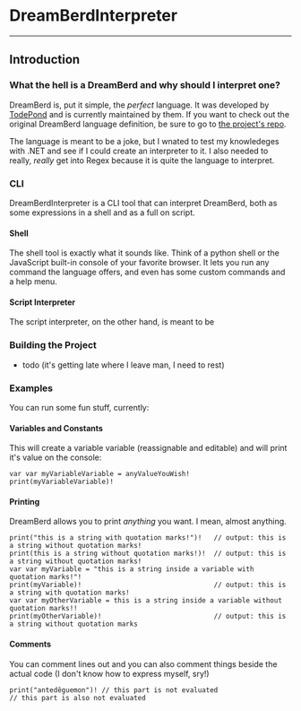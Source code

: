 # DreamBerdInterpreter
---
## Introduction
### What the hell is a DreamBerd and why should I interpret one?
DreamBerd is, put it simple, the *perfect* language. It was developed by [TodePond](https://github.com/TodePond) and is currently maintained by them. If you want to check out the original DreamBerd language definition, be sure to go to [the project's repo](https://github.com/TodePond/DreamBerd).

The language is meant to be a joke, but I wnated to test my knowledeges with .NET and see if I could create an interpreter to it. I also needed to really, *really* get into Regex because it is quite the language to interpret.
### CLI
DreamBerdInterpreter is a CLI tool that can interpret DreamBerd, both as some expressions in a shell and as a full on script.
#### Shell
The shell tool is exactly what it sounds like. Think of a python shell or the JavaScript built-in console of your favorite browser. It lets you run any command the language offers, and even has some custom commands and a help menu.
#### Script Interpreter
The script interpreter, on the other hand, is meant to be 

### Building the Project
- todo (it's getting late where I leave man, I need to rest)

### Examples
You can run some fun stuff, currently:

#### Variables and Constants
This will create a variable variable (reassignable and editable) and will print it's value on the console:
```dreamberd
var var myVariableVariable = anyValueYouWish!
print(myVariableVariable)!
```

#### Printing
DreamBerd allows you to print *anything* you want. I mean, almost anything.
```dreamberd
print("this is a string with quotation marks!")!   // output: this is a string without quotation marks!
print(this is a string without quotation marks!)!  // output: this is a string without quotation marks!
var var myVariable = "this is a string inside a variable with quotation marks!"!
print(myVariable)!                                 // output: this is a string with quotation marks!
var var myOtherVariable = this is a string inside a variable without quotation marks!!
print(myOtherVariable)!                            // output: this is a string without quotation marks
```

#### Comments
You can comment lines out and you can also comment things beside the actual code (I don't know how to express myself, sry!)
```dreamberd
print("antedêguemon")! // this part is not evaluated
// this part is also not evaluated
```
